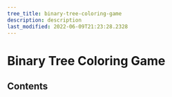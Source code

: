 ```yaml
---
tree_title: binary-tree-coloring-game
description: description
last_modified: 2022-06-09T21:23:28.2328
---
```


# Binary Tree Coloring Game

## Contents
